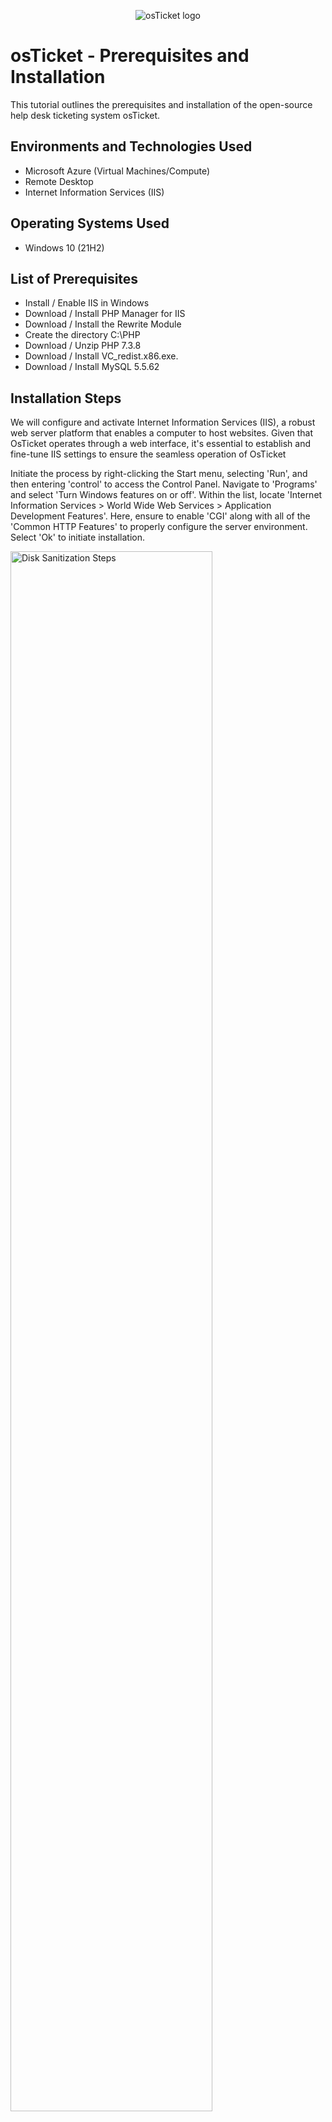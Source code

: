 <p align="center">
<img src="https://i.imgur.com/Clzj7Xs.png" alt="osTicket logo"/>
</p>

<h1>osTicket - Prerequisites and Installation</h1>
This tutorial outlines the prerequisites and installation of the open-source help desk ticketing system osTicket.<br />


<!---<h2>Video Demonstration</h2>

 ### [YouTube: How To Install osTicket with Prerequisites](https://www.youtube.com) --->

<h2>Environments and Technologies Used</h2>

- Microsoft Azure (Virtual Machines/Compute)
- Remote Desktop
- Internet Information Services (IIS)

<h2>Operating Systems Used </h2>

- Windows 10</b> (21H2)

<h2>List of Prerequisites</h2>

- Install / Enable IIS in Windows
- Download / Install PHP Manager for IIS
- Download / Install the Rewrite Module 
- Create the directory C:\PHP
- Download / Unzip PHP 7.3.8
- Download / Install VC_redist.x86.exe.
- Download / Install MySQL 5.5.62

<h2>Installation Steps</h2>

<p>
We will configure and activate Internet Information Services (IIS), a robust web server platform that enables a computer to host websites. Given that OsTicket operates through a web interface, it's essential to establish and fine-tune IIS settings to ensure the seamless operation of OsTicket<br/> 
 
Initiate the process by right-clicking the Start menu, selecting 'Run', and then entering 'control' to access the Control Panel. Navigate to 'Programs' and select 'Turn Windows features on or off'. Within the list, locate 'Internet Information Services > World Wide Web Services > Application Development Features'. Here, ensure to enable 'CGI' along with all of the 'Common HTTP Features' to properly configure the server environment. Select 'Ok' to initiate installation.
</p>
<p>
<img src="https://i.imgur.com/OxWAXSI.png" height="80%" width="80%" alt="Disk Sanitization Steps"/>
</p>
<br />

<p>
To verify the successful installation of IIS, open your web browser and enter '127.0.0.1' into the address bar. This IP address is known as the 'localhost' and is used to refer to the computer you're currently using. If IIS has been installed and configured correctly, you should be greeted with the default IIS welcome page. This step is crucial as it confirms that your system is properly set up to host web applications</p>
<p>
<img src="https://i.imgur.com/bn3eMwO.png" height="80%" width="80%" alt="Disk Sanitization Steps"/>
</p>
<br />

<p>
Proceed by Locating and downloading the 'PHP Manager for IIS' installer, specifically version 1.5.0 (PHPManagerForIIS_V1.5.0.msi). This tool is instrumental for seamlessly integrating PHP into your IIS environment, enabling dynamic content generation. Once downloaded, execute the installer to integrate PHP Manager into your IIS setup, thereby preparing your system for robust web development tasks involving PHP.</p>
<p>
<img src="https://i.imgur.com/BIBNx8G.png" height="80%" width="80%" alt="Disk Sanitization Steps"/>
</p>
<br />

<p>
From the Installation Files, download and install 'rewrite_amd64_en-US.msi' to enable URL rewriting, improving website navigation and SEO.</p>
<p>
<img src="https://i.imgur.com/MojMcEE.png" height="80%" width="80%" alt="Disk Sanitization Steps"/>
</p>
<br />

<p>
For optimal organization and accessibility, create a directory at C:\PHP to house PHP version 7.3.8. Specifically, use the non-thread safe version for Windows (php-7.3.8-nts-Win32-VC15-x86.zip) because when configuring PHP for use with IIS, the NTS version is preferred for its compatibility with FastCGI, improved performance, and more efficient resource management. This ensures that web applications run smoothly, with optimal response times and reliability. This dedicated folder streamlines PHP management and configuration within your environment</p>
<p>
<img src="https://i.imgur.com/0F9SS1a.png" height="80%" width="80%" alt="Disk Sanitization Steps"/>
</p>
<br />

<p>
Download the PHP 7.3.8 package (php-7.3.8-nts-Win32-VC15-x86.zip) and proceed to extract all contents.</p>
<p>
<img src="https://i.imgur.com/vXEcmob.png" height="80%" width="80%" alt="Disk Sanitization Steps"/>
</p>
<br />

<p>
Extract the contents of the downloaded file into the C:\PHP directory.</p>
<p>
<img src="https://i.imgur.com/vVyAPL7.png" height="80%" width="80%" alt="Disk Sanitization Steps"/>
</p>
<br />

<p>
For ensuring compatibility and optimal performance of PHP on Windows, it is imperative to download and install 'VC_redist.x86.exe'. This step involves installing the Visual C++ Redistributable for Visual Studio 2015, a package of DLL (Dynamic Link Library) files required by PHP and other applications to run smoothly. These libraries are essential runtime components supporting the execution of C++ applications built with Visual Studio 2015. Installing this package guarantees that your system is equipped with all necessary components to efficiently run PHP, thereby preventing potential issues related to missing libraries.
</p>
<p>
<img src="https://i.imgur.com/CrdtBtx.png" height="80%" width="80%" alt="Disk Sanitization Steps"/>
</p>
<br />

<p>
Download and execute the installation of MySQL version 5.5.62 using the file 'mysql-5.5.62-win32.msi'. Opt for a 'Typical Setup' during installation to efficiently establish a dependable database management system, ensuring broad compatibility and strong performance.</p>
<p>
<img src="https://i.imgur.com/M9opU8P.png" height="80%" width="80%" alt="Disk Sanitization Steps"/>
</p>
<br />

<p>
Select 'Standard Configuration' and opt to install as a Windows Service. This streamlined approach simplifies the setup process, ensuring MySQL runs automatically and reliably in the background as a service, providing stability and ease of management for your database system.</p>
<p>
<img src="https://i.imgur.com/N5n9W93.png" height="80%" width="80%" alt="Disk Sanitization Steps"/>
</p>
<br />

<p>
Enter the root password.</p>
<p>
<img src="https://i.imgur.com/nEoJbvK.png" height="80%" width="80%" alt="Disk Sanitization Steps"/>
</p>
<br />

<p>Complete the MySQL installation process.
</p>
<p>
<img src="https://i.imgur.com/ZDXYRrn.png" height="80%" width="80%" alt="Disk Sanitization Steps"/>
</p>
<br />

<p>
Launch IIS with Administrator privileges.</p>
<p>
<img src="https://i.imgur.com/Ufbhfay.png" height="80%" width="80%" alt="Disk Sanitization Steps"/>
</p>
<br />

<p>
In PHP Manager, when prompted with 'PHP is not enabled. Register new PHP version to enable PHP via FastCGI,' click 'Register new PHP version.' Then, in the C:\PHP directory, select 'php.cgi.' This step is key for enabling PHP script processing through FastCGI in IIS, essential for dynamic content delivery.</p>
<p>
<img src="https://i.imgur.com/GQiCl2C.png" height="80%" width="80%" alt="Disk Sanitization Steps"/>
</p>
<br />

<p>
In PHP Manager, simply click to 'Stop' and then 'Start' the server. This action refreshes the server settings, applying any new configurations and ensuring PHP is properly integrated and operational within IIS.</p>
<p>
<img src="https://i.imgur.com/2OGb66D.png" height="80%" width="80%" alt="Disk Sanitization Steps"/>
</p>
<br />

<p>
"Install osTicket version 1.15.8, then extract the package and copy the 'upload' folder to c:\inetpub\wwwroot. This step places osTicket's necessary files in the web server's root directory, preparing it for configuration and use."
</p>
<p>
<img src="https://i.imgur.com/6dhjmSn.png" height="80%" width="80%" alt="Disk Sanitization Steps"/>
</p>
<br />

<p>
<img src="https://i.imgur.com/ePEcOFi.png" height="80%" width="80%" alt="Disk Sanitization Steps"/>
</p>
<br />

<p>
In the c:\inetpub\wwwroot directory, rename the 'upload' folder to 'osTicket'. This adjustment organizes your installation, clearly identifying osTicket's application files within your web server's root directory.</p>
<p>
<img src="https://i.imgur.com/UNa9ilP.png" height="80%" width="80%" alt="Disk Sanitization Steps"/>
</p>
<br />

<p>
Stop and Start the server.
</p>
<p>
<img src="https://i.imgur.com/2OGb66D.png" height="80%" width="80%" alt="Disk Sanitization Steps"/>
</p>
<br />

<p>
Navigate to 'Sites' -> 'Default Web Site' -> 'osTicket' in IIS. Then, on the right panel, click on 'Browse *:80'. This action initiates a browser session to access your osTicket installation via the default HTTP port, allowing you to verify the application's deployment and accessibility.</p>
<p>
<img src="https://i.imgur.com/SmnEbS4.png" height="80%" width="80%" alt="Disk Sanitization Steps"/>
</p>
<br />

<p>
By clicking "Browse *:80," you will be directed to the osTicket Installer page. This step effectively launches your web browser to display the setup interface for osTicket, indicating that the application is accessible and ready for installation and configuration on your server.</p>
<p>
<img src="https://i.imgur.com/qkOyY68.png" height="80%" width="80%" alt="Disk Sanitization Steps"/>
</p>
<br />

<p>
In PHP Manager, follow these steps to enable specific DLLs:
<br />Navigate to the "PHP Extensions" section.
<br />Find and enable php_imap.dll, php_intl.dll, and php_opcache.dll by checking their corresponding boxes.
<br />Apply the changes. 
</p>

<p>This process activates the IMAP, Internationalization, and Opcode Cache extensions, enhancing PHP functionality.</p>
<p>
<img src="https://i.imgur.com/YfEM2IX.png" height="80%" width="80%" alt="Disk Sanitization Steps"/>
</p>
<br />

<p>
Refresh the osTicket site in your browser, observe the changes
</p>
<p>
<img src="https://i.imgur.com/eLsB2z1.png" height="80%" width="80%" alt="Disk Sanitization Steps"/>
</p>
<br />

<p>
Rename: ost-config.php<br />
From: C:\inetpub\wwwroot\osTicket\include\ost-sampleconfig.php<br />
To: C:\inetpub\wwwroot\osTicket\include\ost-config.php
</p>
<p>
<img src="https://i.imgur.com/EJ9xThR.png" height="80%" width="80%" alt="Disk Sanitization Steps"/>
</p>
<br />

<p>
<img src="https://i.imgur.com/Dh3Ht79.png" height="80%" width="80%" alt="Disk Sanitization Steps"/>
</p>
<br />

<p>
Assign Permissions: ost-config.php<br />
Right Click ost-config.php > Security > Advanced > Disable inheritance > Remove All</p>
<p>
<img src="https://i.imgur.com/77xA0ZO.png" height="80%" width="80%" alt="Disk Sanitization Steps"/>
</p>
<br />

<p>
Add and assign New Permissions > Everyone 
</p>
<p>
<img src="https://i.imgur.com/wuV1SG2.png" height="80%" width="80%" alt="Disk Sanitization Steps"/>
</p>
<br />

<p>
Check all Basic Permissions
</p>
<p>
<img src="https://i.imgur.com/pcdaUNz.png" height="80%" width="80%" alt="Disk Sanitization Steps"/>
</p>
<br />

<p>
Apply and ok the new permissions</p>
<p>
<img src="https://i.imgur.com/u8dfePc.png" height="80%" width="80%" alt="Disk Sanitization Steps"/>
</p>
<br />

<p>
Continue Setting up osTicket in the browser (click Continue)
</p>
<p>
<img src="https://i.imgur.com/NgnKYro.png" height="80%" width="80%" alt="Disk Sanitization Steps"/>
</p>
<br />

<p>
Name the Helpdesk<br />
Default email (receives email from customers) and setup the admin user
</p>
<p>
<img src="https://i.imgur.com/iY8r81o.png" height="80%" width="80%" alt="Disk Sanitization Steps"/>
</p>
<br />

<p>We will fill out this section after installing HeidiSQL</p>
</p>
<p>
<img src="https://i.imgur.com/UjGKuId.png" height="80%" width="80%" alt="Disk Sanitization Steps"/>
</p>
<br />

<p>download and install HeidiSQL.</p>
<p>
<img src="https://i.imgur.com/CE8T33M.png" height="80%" width="80%" alt="Disk Sanitization Steps"/>
</p>
<br />

<p>Open Heidi SQL
<p>
<img src="https://i.imgur.com/iPeq7hA.png" height="80%" width="80%" alt="Disk Sanitization Steps"/>
</p>
<br />

<p>Create a new session and set the root password. Finish by clicking open
</p>
<p>
<img src="https://i.imgur.com/yxklJrv.png" height="80%" width="80%" alt="Disk Sanitization Steps"/>
</p>
<br />

<p>Create a database called “osTicket”
</p>
<p>
<img src="https://i.imgur.com/vBasAeP.png" height="80%" width="80%" alt="Disk Sanitization Steps"/>
</p>
<br />

<p>
<img src="https://i.imgur.com/EvuDpoM.png" height="80%" width="80%" alt="Disk Sanitization Steps"/>
</p>
<br />

<p>
Continue Setting up osticket in the browser <br />
MySQL Database: osTicket <br />
MySQL Username: root <br />
MySQL Password: Password1 <br />
Click “Install Now”
</p>
<p>
<img src="https://i.imgur.com/P6pcsNu.png" height="80%" width="80%" alt="Disk Sanitization Steps"/>
</p>
<br />

<p>
Congratulations! OsTicket has been installed<br />
</p>
<p>
<img src="https://i.imgur.com/NeOuu0Z.png" height="80%" width="80%" alt="Disk Sanitization Steps"/>
</p>
<br />

<p>
Clean up <br /> 
Delete: C:\inetpub\wwwroot\osTicket\setup
</p>
<p>
<img src="https://i.imgur.com/Otb5XZR.png" height="80%" width="80%" alt="Disk Sanitization Steps"/>
</p>
<br />

<p>
Set Permissions to “Read” only: C:\inetpub\wwwroot\osTicket\include\ost-config.php</p>
<p>
<img src="https://i.imgur.com/ivK5wtD.png" height="80%" width="80%" alt="Disk Sanitization Steps"/>
</p>
<br />

<p>
Browse to your help desk login page: http://localhost/osTicket/scp/login.php
</p>
<p>
<img src="https://i.imgur.com/mVIqDbk.png" height="80%" width="80%" alt="Disk Sanitization Steps"/>
</p>
<br />

<p>
<img src="https://i.imgur.com/UDawVdl.png" height="80%" width="80%" alt="Disk Sanitization Steps"/>
</p>
<br />


